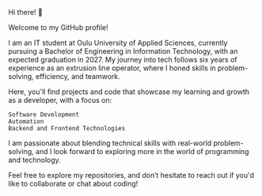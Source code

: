 Hi there! 👋

Welcome to my GitHub profile!

I am an IT student at Oulu University of Applied Sciences, currently pursuing a Bachelor of Engineering in Information Technology, with an expected graduation in 2027. My journey into tech follows six years of experience as an extrusion line operator, where I honed skills in problem-solving, efficiency, and teamwork.

Here, you'll find projects and code that showcase my learning and growth as a developer, with a focus on:

    Software Development
    Automation
    Backend and Frontend Technologies

I am passionate about blending technical skills with real-world problem-solving, and I look forward to exploring more in the world of programming and technology.

Feel free to explore my repositories, and don’t hesitate to reach out if you'd like to collaborate or chat about coding!

<!---
t3roja/t3roja is a ✨ special ✨ repository because its `README.md` (this file) appears on your GitHub profile.
You can click the Preview link to take a look at your changes.
--->
